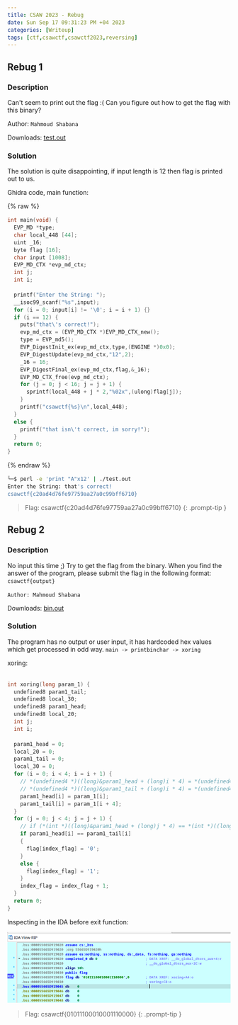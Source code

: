 ```yaml
---
title: CSAW 2023 - Rebug
date: Sun Sep 17 09:31:23 PM +04 2023
categories: [Writeup]
tags: [ctf,csawctf,csawctf2023,reversing]
---
```


## Rebug 1

### Description

Can't seem to print out the flag :( Can you figure out how to get the flag with this binary?

Author:  `Mahmoud Shabana`

Downloads: [test.out](https://ctf.csaw.io/files/edee5dee14fceffc9f43af617eb4e92c/test.out?token=eyJ1c2VyX2lkIjoyODEzLCJ0ZWFtX2lkIjoxMTI0LCJmaWxlX2lkIjozNn0.ZQcwhQ.O5mE6HnUNSvj2V6x0B56RmcyE6I)

### Solution

The solution is quite disappointing, if input length is 12 then flag is printed out to us. 

Ghidra code, main function:

{% raw %}
```c
int main(void) {
  EVP_MD *type;
  char local_448 [44];
  uint _16;
  byte flag [16];
  char input [1008];
  EVP_MD_CTX *evp_md_ctx;
  int j;
  int i;
  
  printf("Enter the String: ");
  __isoc99_scanf("%s",input);
  for (i = 0; input[i] != '\0'; i = i + 1) {}
  if (i == 12) {
    puts("that\'s correct!");
    evp_md_ctx = (EVP_MD_CTX *)EVP_MD_CTX_new();
    type = EVP_md5();
    EVP_DigestInit_ex(evp_md_ctx,type,(ENGINE *)0x0);
    EVP_DigestUpdate(evp_md_ctx,"12",2);
    _16 = 16;
    EVP_DigestFinal_ex(evp_md_ctx,flag,&_16);
    EVP_MD_CTX_free(evp_md_ctx);
    for (j = 0; j < 16; j = j + 1) {
      sprintf(local_448 + j * 2,"%02x",(ulong)flag[j]);
    }
    printf("csawctf{%s}\n",local_448);
  }
  else {
    printf("that isn\'t correct, im sorry!");
  }
  return 0;
}
```
{% endraw %}

```bash
└─$ perl -e 'print "A"x12' | ./test.out 
Enter the String: that's correct!
csawctf{c20ad4d76fe97759aa27a0c99bff6710}
```

> Flag: csawctf{c20ad4d76fe97759aa27a0c99bff6710}
{: .prompt-tip }

## Rebug 2

### Description 

No input this time ;) Try to get the flag from the binary. When you find the answer of the program, please submit the flag in the following format:  `csawctf{output}`

`Author: Mahmoud Shabana`

Downloads: [bin.out](https://ctf.csaw.io/files/986b915bb5346d055963f03b092375a1/bin.out?token=eyJ1c2VyX2lkIjoyODEzLCJ0ZWFtX2lkIjoxMTI0LCJmaWxlX2lkIjo3fQ.ZQc4SQ.m21MeSxISv1QuzQfCYiHwWfXIiA)

### Solution

The program has no output or user input, it has hardcoded hex values which get processed in odd way. `main -> printbinchar -> xoring`

xoring:

```c

int xoring(long param_1) {
  undefined8 param1_tail;
  undefined8 local_30;
  undefined8 param1_head;
  undefined8 local_20;
  int j;
  int i;
  
  param1_head = 0;
  local_20 = 0;
  param1_tail = 0;
  local_30 = 0;
  for (i = 0; i < 4; i = i + 1) {
    // *(undefined4 *)((long)&param1_head + (long)i * 4) = *(undefined4 *)(param_1 + (long)i * 4);
    // *(undefined4 *)((long)&param1_tail + (long)i * 4) = *(undefined4 *)(param_1 + ((long)i + 4) * 4);
    param1_head[i] = param_1[i];
    param1_tail[i] = param_1[i + 4];
  }
  for (j = 0; j < 4; j = j + 1) {
    // if (*(int *)((long)&param1_head + (long)j * 4) == *(int *)((long)&param1_tail + (long)j * 4))
    if param1_head[i] == param1_tail[i]
    {
      flag[index_flag] = '0';
    }
    else {
      flag[index_flag] = '1';
    }
    index_flag = index_flag + 1;
  }
  return 0;
}
```

Inspecting in the IDA before exit function: 

![Rebug-2-1](/assets/images/csawctf/2023/Rebug-2-1.png)

> Flag: csawctf{01011100010001110000}
{: .prompt-tip }